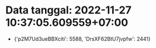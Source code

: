# Data tanggal: 2022-11-27 10:37:05.609559+07:00

* {'p2M7Ud3ueBBXciti': 5588, 'DrsXF62BtU7jvpfw': 2441}
